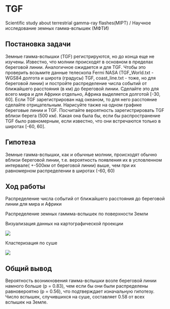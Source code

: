 # TGF
Scientific study about terrestrial gamma-ray flashes(MIPT) /
Научное исследование земных гамма-вспышек (МФТИ)

## Постановка задачи

Земные гамма-вспышки (TGF) регистрируются, но до конца еще не изучены. 
Известно, что молнии происходят в основном в пределах береговой линии. 
Аналогичное ожидается и для TGF. 
Чтобы это проверить возьмите данные телескопа Fermi NASA (TGF_World.txt - WGS84 долгота и широта (градусы) TGF, coast_line.txt - тоже, но для береговой линии) 
и постройте распределение числа событий от ближайшего расстояния (в км) до береговой линии. 
Сделайте это для всего мира и для Африки отдельно, Африка выделяется долготой [-30, 60]. 
Если TGF зарегистрирован над океаном, то для него расстояние сделайте отрицательным. 
Нарисуйте также на одном графике береговые линии и TGF. 
Посчитайте вероятность зарегистрировать TGF вблизи берега (500 км). 
Какая она была бы, если бы распространение TGF было равномерным, если известно, что они встречаются только в широтах [-60, 60].

## Гипотеза

Земные гамма-вспышки, как и обычные молнии, происходят обычно вблизи береговой линии, т.е. вероятность появления их в 
условленном интервале( +-500км от береговой линии) выше, чем при их равномерном распределении в широтах (-60, 60)

## Ход работы

Распределение числа событий от ближайшего расстояния до береговой линии для мира и Африки

Распределение земных гаммма-вспышек по поверхности Земли

Визуализация данных на картографической проекции

![](C:\Users\iii\Documents\Programm\TGF\record_images\mercator.JPG)

Кластеризация по суше

![](C:\Users\iii\Documents\Programm\TGF\record_images\clustering.JPG)

## Общий вывод

Вероятность возникновения гамма-вспышки возле береговой линии намного больше (p = 0.83), 
чем если бы они были распределены равновероятно (p = 0.56), 
что подтверждает изначальную гипотезу. Число вспышек, случившихся на суше, составляет 0.58 от всех вспышек на Земле.


